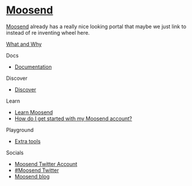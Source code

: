 # [Moosend](https://moosend.com/help/)

[Moosend](https://moosend.com/help/) already has a really nice looking portal that maybe we just link to instead of re inventing wheel here. 

[What and Why]()

Docs

 - [Documentation](https://moosend.com/help/)

Discover

 - [Discover]()

Learn

 - [Learn Moosend](https://academy.moosend.com/)
 - [How do I get started with my Moosend account?](https://help.moosend.com/hc/en-us/articles/208076445-How-do-I-get-started-with-my-Moosend-account-)

Playground

 - [Extra tools](https://moosend.com/resources/fancy-toolshed/)

Socials

 - [Moosend Twitter Account](https://twitter.com/moosend)
 - [#Moosend Twitter](https://twitter.com/search?q=%23moosend&src=typed_query&f=live)
 - [Moosend blog](https://moosend.com/blog/)